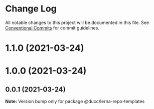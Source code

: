 # Change Log

All notable changes to this project will be documented in this file.
See [Conventional Commits](https://conventionalcommits.org) for commit guidelines.

# 1.1.0 (2021-03-24)



# 1.0.0 (2021-03-24)



## 0.0.1 (2021-03-24)

**Note:** Version bump only for package @ducc/lerna-repo-templates

